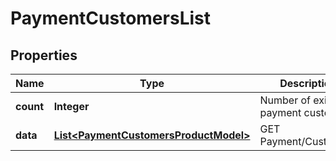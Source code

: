 
# PaymentCustomersList

## Properties
Name | Type | Description | Notes
------------ | ------------- | ------------- | -------------
**count** | **Integer** | Number of existing payment customers |  [optional]
**data** | [**List&lt;PaymentCustomersProductModel&gt;**](PaymentCustomersProductModel.md) | GET Payment/Customers |  [optional]



